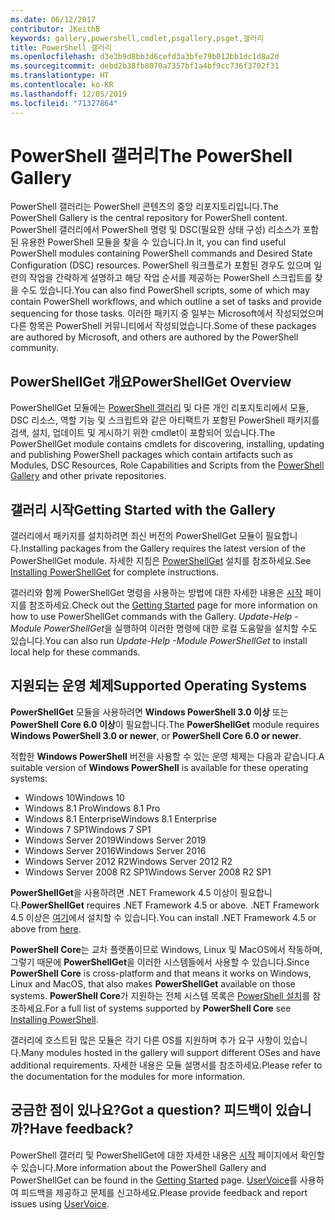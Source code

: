 ```yaml
---
ms.date: 06/12/2017
contributor: JKeithB
keywords: gallery,powershell,cmdlet,psgallery,psget,갤러리
title: PowerShell 갤러리
ms.openlocfilehash: d3e3b9d8bb3d6cefd3a3bfe79b012bb1dc1d8a2d
ms.sourcegitcommit: debd2b38fb8070a7357bf1a4bf9cc736f3702f31
ms.translationtype: HT
ms.contentlocale: ko-KR
ms.lasthandoff: 12/05/2019
ms.locfileid: "71327864"
---
```

# <a name="the-powershell-gallery"></a><span data-ttu-id="8b287-103">PowerShell 갤러리</span><span class="sxs-lookup"><span data-stu-id="8b287-103">The PowerShell Gallery</span></span>

<span data-ttu-id="8b287-104">PowerShell 갤러리는 PowerShell 콘텐츠의 중앙 리포지토리입니다.</span><span class="sxs-lookup"><span data-stu-id="8b287-104">The PowerShell Gallery is the central repository for PowerShell content.</span></span> <span data-ttu-id="8b287-105">PowerShell 갤러리에서 PowerShell 명령 및 DSC(필요한 상태 구성) 리소스가 포함된 유용한 PowerShell 모듈을 찾을 수 있습니다.</span><span class="sxs-lookup"><span data-stu-id="8b287-105">In it, you can find useful PowerShell modules containing PowerShell commands and Desired State Configuration (DSC) resources.</span></span>
<span data-ttu-id="8b287-106">PowerShell 워크플로가 포함된 경우도 있으며 일련의 작업을 간략하게 설명하고 해당 작업 순서를 제공하는 PowerShell 스크립트를 찾을 수도 있습니다.</span><span class="sxs-lookup"><span data-stu-id="8b287-106">You can also find PowerShell scripts, some of which may contain PowerShell workflows, and which outline a set of tasks and provide sequencing for those tasks.</span></span> <span data-ttu-id="8b287-107">이러한 패키지 중 일부는 Microsoft에서 작성되었으며 다른 항목은 PowerShell 커뮤니티에서 작성되었습니다.</span><span class="sxs-lookup"><span data-stu-id="8b287-107">Some of these packages are authored by Microsoft, and others are authored by the PowerShell community.</span></span>

## <a name="powershellget-overview"></a><span data-ttu-id="8b287-108">PowerShellGet 개요</span><span class="sxs-lookup"><span data-stu-id="8b287-108">PowerShellGet Overview</span></span>

<span data-ttu-id="8b287-109">PowerShellGet 모듈에는 [PowerShell 갤러리](https://www.PowerShellGallery.com) 및 다른 개인 리포지토리에서 모듈, DSC 리소스, 역할 기능 및 스크립트와 같은 아티팩트가 포함된 PowerShell 패키지를 검색, 설치, 업데이트 및 게시하기 위한 cmdlet이 포함되어 있습니다.</span><span class="sxs-lookup"><span data-stu-id="8b287-109">The PowerShellGet module contains cmdlets for discovering, installing, updating and publishing PowerShell packages which contain artifacts such as Modules, DSC Resources, Role Capabilities and Scripts from the [PowerShell Gallery](https://www.PowerShellGallery.com) and other private repositories.</span></span>

## <a name="getting-started-with-the-gallery"></a><span data-ttu-id="8b287-110">갤러리 시작</span><span class="sxs-lookup"><span data-stu-id="8b287-110">Getting Started with the Gallery</span></span>

<span data-ttu-id="8b287-111">갤러리에서 패키지를 설치하려면 최신 버전의 PowerShellGet 모듈이 필요합니다.</span><span class="sxs-lookup"><span data-stu-id="8b287-111">Installing packages from the Gallery requires the latest version of the PowerShellGet module.</span></span>
<span data-ttu-id="8b287-112">자세한 지침은 [PowerShellGet](installing-psget.md) 설치를 참조하세요.</span><span class="sxs-lookup"><span data-stu-id="8b287-112">See [Installing PowerShellGet](installing-psget.md) for complete instructions.</span></span>

<span data-ttu-id="8b287-113">갤러리와 함께 PowerShellGet 명령을 사용하는 방법에 대한 자세한 내용은 [시작](getting-started.md) 페이지를 참조하세요.</span><span class="sxs-lookup"><span data-stu-id="8b287-113">Check out the [Getting Started](getting-started.md) page for more information on how to use PowerShellGet commands with the Gallery.</span></span> <span data-ttu-id="8b287-114">*Update-Help -Module PowerShellGet*을 실행하여 이러한 명령에 대한 로컬 도움말을 설치할 수도 있습니다.</span><span class="sxs-lookup"><span data-stu-id="8b287-114">You can also run *Update-Help -Module PowerShellGet* to install local help for these commands.</span></span>

## <a name="supported-operating-systems"></a><span data-ttu-id="8b287-115">지원되는 운영 체제</span><span class="sxs-lookup"><span data-stu-id="8b287-115">Supported Operating Systems</span></span>

<span data-ttu-id="8b287-116">**PowerShellGet** 모듈을 사용하려면 **Windows PowerShell 3.0 이상** 또는 **PowerShell Core 6.0 이상**이 필요합니다.</span><span class="sxs-lookup"><span data-stu-id="8b287-116">The **PowerShellGet** module requires **Windows PowerShell 3.0 or newer**, or **PowerShell Core 6.0 or newer**.</span></span>

<span data-ttu-id="8b287-117">적합한 **Windows PowerShell** 버전을 사용할 수 있는 운영 체제는 다음과 같습니다.</span><span class="sxs-lookup"><span data-stu-id="8b287-117">A suitable version of **Windows PowerShell** is available for these operating systems:</span></span>

- <span data-ttu-id="8b287-118">Windows 10</span><span class="sxs-lookup"><span data-stu-id="8b287-118">Windows 10</span></span>
- <span data-ttu-id="8b287-119">Windows 8.1 Pro</span><span class="sxs-lookup"><span data-stu-id="8b287-119">Windows 8.1 Pro</span></span>
- <span data-ttu-id="8b287-120">Windows 8.1 Enterprise</span><span class="sxs-lookup"><span data-stu-id="8b287-120">Windows 8.1 Enterprise</span></span>
- <span data-ttu-id="8b287-121">Windows 7 SP1</span><span class="sxs-lookup"><span data-stu-id="8b287-121">Windows 7 SP1</span></span>
- <span data-ttu-id="8b287-122">Windows Server 2019</span><span class="sxs-lookup"><span data-stu-id="8b287-122">Windows Server 2019</span></span>
- <span data-ttu-id="8b287-123">Windows Server 2016</span><span class="sxs-lookup"><span data-stu-id="8b287-123">Windows Server 2016</span></span>
- <span data-ttu-id="8b287-124">Windows Server 2012 R2</span><span class="sxs-lookup"><span data-stu-id="8b287-124">Windows Server 2012 R2</span></span>
- <span data-ttu-id="8b287-125">Windows Server 2008 R2 SP1</span><span class="sxs-lookup"><span data-stu-id="8b287-125">Windows Server 2008 R2 SP1</span></span>

<span data-ttu-id="8b287-126">**PowerShellGet**을 사용하려면 .NET Framework 4.5 이상이 필요합니다.</span><span class="sxs-lookup"><span data-stu-id="8b287-126">**PowerShellGet** requires .NET Framework 4.5 or above.</span></span> <span data-ttu-id="8b287-127">.NET Framework 4.5 이상은 [여기](https://msdn.microsoft.com/library/5a4x27ek.aspx)에서 설치할 수 있습니다.</span><span class="sxs-lookup"><span data-stu-id="8b287-127">You can install .NET Framework 4.5 or above from [here](https://msdn.microsoft.com/library/5a4x27ek.aspx).</span></span>

<span data-ttu-id="8b287-128">**PowerShell Core**는 교차 플랫폼이므로 Windows, Linux 및 MacOS에서 작동하며, 그렇기 때문에 **PowerShellGet**을 이러한 시스템들에서 사용할 수 있습니다.</span><span class="sxs-lookup"><span data-stu-id="8b287-128">Since **PowerShell Core** is cross-platform and that means it works on Windows, Linux and MacOS, that also makes **PowerShellGet** available on those systems.</span></span> <span data-ttu-id="8b287-129">**PowerShell Core**가 지원하는 전체 시스템 목록은 [PowerShell 설치](/powershell/scripting/setup/installing-powershell)를 참조하세요.</span><span class="sxs-lookup"><span data-stu-id="8b287-129">For a full list of systems supported by **PowerShell Core** see [Installing PowerShell](/powershell/scripting/setup/installing-powershell).</span></span>

<span data-ttu-id="8b287-130">갤러리에 호스트된 많은 모듈은 각기 다른 OS를 지원하며 추가 요구 사항이 있습니다.</span><span class="sxs-lookup"><span data-stu-id="8b287-130">Many modules hosted in the gallery will support different OSes and have additional requirements.</span></span> <span data-ttu-id="8b287-131">자세한 내용은 모듈 설명서를 참조하세요.</span><span class="sxs-lookup"><span data-stu-id="8b287-131">Please refer to the documentation for the modules for more information.</span></span>

## <a name="got-a-question-have-feedback"></a><span data-ttu-id="8b287-132">궁금한 점이 있나요?</span><span class="sxs-lookup"><span data-stu-id="8b287-132">Got a question?</span></span> <span data-ttu-id="8b287-133">피드백이 있습니까?</span><span class="sxs-lookup"><span data-stu-id="8b287-133">Have feedback?</span></span>

<span data-ttu-id="8b287-134">PowerShell 갤러리 및 PowerShellGet에 대한 자세한 내용은 [시작](getting-started.md) 페이지에서 확인할 수 있습니다.</span><span class="sxs-lookup"><span data-stu-id="8b287-134">More information about the PowerShell Gallery and PowerShellGet can be found in the [Getting Started](getting-started.md) page.</span></span> <span data-ttu-id="8b287-135">[UserVoice](http://windowsserver.uservoice.com/forums/301869-powershell)를 사용하여 피드백을 제공하고 문제를 신고하세요.</span><span class="sxs-lookup"><span data-stu-id="8b287-135">Please provide feedback and report issues using [UserVoice](http://windowsserver.uservoice.com/forums/301869-powershell).</span></span>

